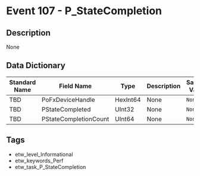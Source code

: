 # Event 107 - P_StateCompletion

## Description
None

## Data Dictionary
|Standard Name|Field Name|Type|Description|Sample Value|
|---|---|---|---|---|
|TBD|PoFxDeviceHandle|HexInt64|None|`None`|
|TBD|PStateCompleted|UInt32|None|`None`|
|TBD|PStateCompletionCount|UInt64|None|`None`|

## Tags
* etw_level_Informational
* etw_keywords_Perf
* etw_task_P_StateCompletion